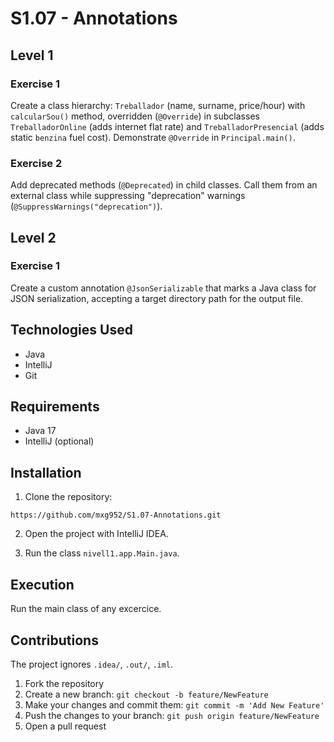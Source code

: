 # S1.07 - Annotations

## Level 1

### Exercise 1
Create a class hierarchy: `Treballador` (name, surname, price/hour) with `calcularSou()` method, overridden 
(`@Override`) in subclasses `TreballadorOnline` (adds internet flat rate) and `TreballadorPresencial` 
(adds static `benzina` fuel cost). Demonstrate `@Override` in `Principal.main()`.

### Exercise 2
Add deprecated methods (`@Deprecated`) in child classes. Call them from an external class while suppressing
"deprecation" warnings (`@SuppressWarnings("deprecation")`).

## Level 2

### Exercise 1
Create a custom annotation `@JsonSerializable` that marks a Java class for JSON serialization, accepting a
target directory path for the output file.


## Technologies Used
* Java
* IntelliJ
* Git

## Requirements
* Java 17
* IntelliJ (optional)

## Installation

1. Clone the repository:
```
https://github.com/mxg952/S1.07-Annotations.git
```
2. Open the project with IntelliJ IDEA.

3. Run the class `nivell1.app.Main.java`.

## Execution
Run the main class of any excercice.

## Contributions
The project ignores `.idea/`, `.out/`, `.iml`.

1. Fork the repository
2. Create a new branch: `git checkout -b feature/NewFeature`
3. Make your changes and commit them: `git commit -m 'Add New Feature'`
4. Push the changes to your branch: `git push origin feature/NewFeature`
5. Open a pull request
